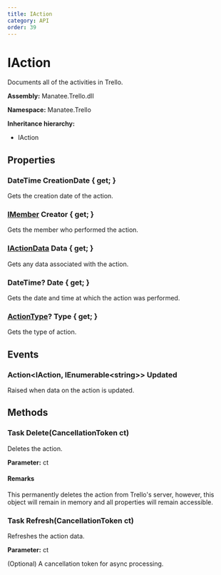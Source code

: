 ```yaml
---
title: IAction
category: API
order: 39
---
```


# IAction

Documents all of the activities in Trello.

**Assembly:** Manatee.Trello.dll

**Namespace:** Manatee.Trello

**Inheritance hierarchy:**

- IAction

## Properties

### DateTime CreationDate { get; }

Gets the creation date of the action.

### [IMember](IMember#imember) Creator { get; }

Gets the member who performed the action.

### [IActionData](IActionData#iactiondata) Data { get; }

Gets any data associated with the action.

### DateTime? Date { get; }

Gets the date and time at which the action was performed.

### [ActionType](ActionType#actiontype)? Type { get; }

Gets the type of action.

## Events

### Action&lt;IAction, IEnumerable&lt;string&gt;&gt; Updated

Raised when data on the action is updated.

## Methods

### Task Delete(CancellationToken ct)

Deletes the action.

**Parameter:** ct

#### Remarks

This permanently deletes the action from Trello&#39;s server, however, this object will remain in memory and all properties will remain accessible.

### Task Refresh(CancellationToken ct)

Refreshes the action data.

**Parameter:** ct

(Optional) A cancellation token for async processing.

